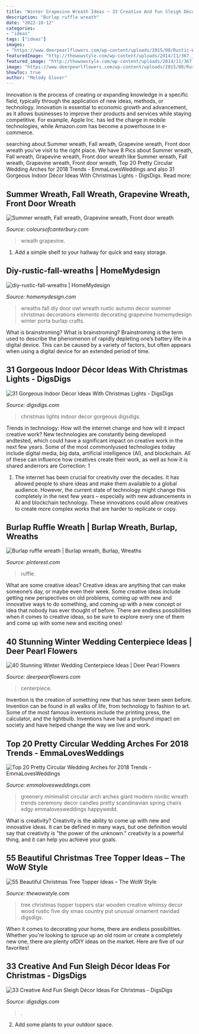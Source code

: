 ```yaml
---
title: "Winter Grapevine Wreath Ideas ~ 33 Creative And Fun Sleigh Décor Ideas For Christmas"
description: "Burlap ruffle wreath"
date: "2022-10-12"
categories:
- "ideas"
tags: ["ideas"]
images:
- "https://www.deerpearlflowers.com/wp-content/uploads/2015/08/Rustic-Winter-Wedding-Centerpiece.jpg"
featuredImage: "http://thewowstyle.com/wp-content/uploads/2014/11/367.jpg"
featured_image: "http://thewowstyle.com/wp-content/uploads/2014/11/367.jpg"
image: "https://www.deerpearlflowers.com/wp-content/uploads/2015/08/Rustic-Winter-Wedding-Centerpiece.jpg"
ShowToc: true
author: "Melody Glover"
---
```



Innovation is the process of creating or expanding knowledge in a specific field, typically through the application of new ideas, methods, or technology. Innovation is essential to economic growth and advancement, as it allows businesses to improve their products and services while staying competitive. For example, Apple Inc. has led the charge in mobile technologies, while Amazon.com has become a powerhouse in e-commerce.

	

		
searching about Summer wreath, Fall wreath, Grapevine wreath, Front door wreath you've visit to the right place. We have 8 Pics about Summer wreath, Fall wreath, Grapevine wreath, Front door wreath like Summer wreath, Fall wreath, Grapevine wreath, Front door wreath, Top 20 Pretty Circular Wedding Arches for 2018 Trends - EmmaLovesWeddings and also 31 Gorgeous Indoor Décor Ideas With Christmas Lights - DigsDigs. Read more:
		
    
## Summer Wreath, Fall Wreath, Grapevine Wreath, Front Door Wreath

<img loading=lazy src="https://i.etsystatic.com/23042974/r/il/e95dfe/2380542473/il_fullxfull.2380542473_s1dn.jpg" onerror="this.onerror=null;this.src='https://tse3.mm.bing.net/th?id=OIP.NxK5ot3KH0XAUdsA5Sw44gHaJ4&amp;pid=15.1';" alt="Summer wreath, Fall wreath, Grapevine wreath, Front door wreath">

_Source: coloursofcanterbury.com_

>wreath grapevine. 

	

1. Add a simple shelf to your hallway for quick and easy storage.

    
## Diy-rustic-fall-wreaths | HomeMydesign

<img loading=lazy src="https://homemydesign.com/wp-content/uploads/2016/10/DIY-rustic-fall-wreaths.jpg" onerror="this.onerror=null;this.src='https://tse1.mm.bing.net/th?id=OIP.LPrReP1OtceTkkbi7QM3ZgHaJ5&amp;pid=15.1';" alt="diy-rustic-fall-wreaths | HomeMydesign">

_Source: homemydesign.com_

>wreaths fall diy door owl wreath rustic autumn decor summer christmas decorations elements decorating grapevine homemydesign winter porta burlap crafts. 

	

What is brainstroming?
What is brainstroming? Brainstroming is the term used to describe the phenomenon of rapidly depleting one’s battery life in a digital device. This can be caused by a variety of factors, but often appears when using a digital device for an extended period of time.

    
## 31 Gorgeous Indoor Décor Ideas With Christmas Lights - DigsDigs

<img loading=lazy src="https://www.digsdigs.com/photos/gorgeous-indoor-decor-ideas-with-christmas-lights-19-554x1002.jpg" onerror="this.onerror=null;this.src='https://tse2.mm.bing.net/th?id=OIP.DXf4JiynvEGxFqUFo_MYtQHaNZ&amp;pid=15.1';" alt="31 Gorgeous Indoor Décor Ideas With Christmas Lights - DigsDigs">

_Source: digsdigs.com_

>christmas lights indoor decor gorgeous digsdigs. 

	

Trends in technology: How will the internet change and how will it impact creative work?
New technologies are constantly being developed andtested, which could have a significant impact on creative work in the next few years. Some of the most commonlyused technologies today include digital media, big data, artificial intelligence (AI), and blockchain. All of these can influence how creatives create their work, as well as how it is shared anderrors are Correction: 1
1) The internet has been crucial for creativity over the decades. It has allowed people to share ideas and make them available to a global audience. However, the current state of technology might change this completely in the next few years – especially with new advancements in AI and blockchain technology. These innovations could allow creatives to create more complex works that are harder to replicate or copy.

    
## Burlap Ruffle Wreath | Burlap Wreath, Burlap, Wreaths

<img loading=lazy src="https://i.pinimg.com/736x/37/31/a0/3731a00181c252537eb55abd8c61cbb1--ruffles-burlap.jpg" onerror="this.onerror=null;this.src='https://tse3.mm.bing.net/th?id=OIP.44uc_Mh5ITp5nT2FOoJJLgHaNK&amp;pid=15.1';" alt="Burlap ruffle wreath | Burlap wreath, Burlap, Wreaths">

_Source: pinterest.com_

>ruffle. 

	

What are some creative ideas?
Creative ideas are anything that can make someone’s day, or maybe even their week. Some creative ideas include getting new perspectives on old problems, coming up with new and innovative ways to do something, and coming up with a new concept or idea that nobody has ever thought of before. There are endless possibilities when it comes to creative ideas, so be sure to explore every one of them and come up with some new and exciting ones!

    
## 40 Stunning Winter Wedding Centerpiece Ideas | Deer Pearl Flowers

<img loading=lazy src="https://www.deerpearlflowers.com/wp-content/uploads/2015/08/Rustic-Winter-Wedding-Centerpiece.jpg" onerror="this.onerror=null;this.src='https://tse3.mm.bing.net/th?id=OIP.XJC7dpWZwlAIarSuYthXXAAAAA&amp;pid=15.1';" alt="40 Stunning Winter Wedding Centerpiece Ideas | Deer Pearl Flowers">

_Source: deerpearlflowers.com_

>centerpiece. 

	

Invention is the creation of something new that has never been seen before. Invention can be found in all walks of life, from technology to fashion to art. Some of the most famous inventions include the printing press, the calculator, and the lightbulb. Inventions have had a profound impact on society and have helped change the way we live and work.

    
## Top 20 Pretty Circular Wedding Arches For 2018 Trends - EmmaLovesWeddings

<img loading=lazy src="http://emmalovesweddings.com/wp-content/uploads/2018/01/greenery-giant-wreath-wedding-arch.jpg" onerror="this.onerror=null;this.src='https://tse1.mm.bing.net/th?id=OIP.jS52o13Lobmgg8iKEdOqcwHaKB&amp;pid=15.1';" alt="Top 20 Pretty Circular Wedding Arches for 2018 Trends - EmmaLovesWeddings">

_Source: emmalovesweddings.com_

>greenery minimalist circular arch arches giant modern nordic wreath trends ceremony decor candles pretty scandinavian spring chairs edgy emmalovesweddings happywedd. 

	

What is creativity?
Creativity is the ability to come up with new and innovative ideas. It can be defined in many ways, but one definition would say that creativity is "the power of the unknown." creativity is a powerful thing, and it can help you achieve your goals.

    
## 55 Beautiful Christmas Tree Topper Ideas – The WoW Style

<img loading=lazy src="http://thewowstyle.com/wp-content/uploads/2014/11/367.jpg" onerror="this.onerror=null;this.src='https://tse2.mm.bing.net/th?id=OIP.FzrOlPC4ZmYgpC2UoKTIVgHaKQ&amp;pid=15.1';" alt="55 Beautiful Christmas Tree Topper Ideas – The WoW Style">

_Source: thewowstyle.com_

>tree christmas topper toppers star wooden creative whimsy decor wood rustic five diy xmas country put unusual ornament navidad digsdigs. 

	

When it comes to decorating your home, there are endless possibilities. Whether you're looking to spruce up an old room or create a completely new one, there are plenty ofDIY ideas on the market. Here are five of our favorites!

    
## 33 Creative And Fun Sleigh Décor Ideas For Christmas - DigsDigs

<img loading=lazy src="https://www.digsdigs.com/photos/fun-and-creative-sleigh-decor-ideas-for-christmas-14-554x832.jpg" onerror="this.onerror=null;this.src='https://tse4.mm.bing.net/th?id=OIP.877Vbkw3p_7MS2z76sFMGQHaLH&amp;pid=15.1';" alt="33 Creative And Fun Sleigh Décor Ideas For Christmas - DigsDigs">

_Source: digsdigs.com_

>. 

	

2. Add some plants to your outdoor space.

